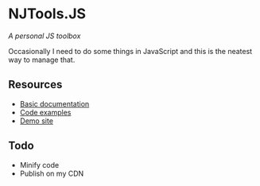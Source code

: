 # NJTools.JS

_A personal JS toolbox_

Occasionally I need to do some things in JavaScript and this is the neatest way to manage that.

## Resources
- [Basic documentation](DOCS.md)
- [Code examples](https://njit.io/projects/njtools-js/examples/)
- [Demo site](https://qmcomp.njit.io/)

## Todo
- Minify code
- Publish on my CDN
